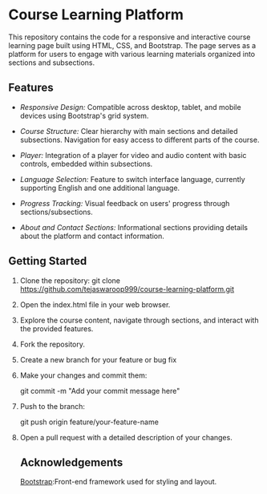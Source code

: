 # Course Learning Platform

This repository contains the code for a responsive and interactive course learning page built using HTML, CSS, and Bootstrap. The page serves as a platform for users to engage with various learning materials organized into sections and subsections.

## Features

- *Responsive Design:*
  Compatible across desktop, tablet, and mobile devices using Bootstrap's grid system.
  
- *Course Structure:*
  Clear hierarchy with main sections and detailed subsections. Navigation for easy access to different parts of the course.
  
- *Player:*
  Integration of a player for video and audio content with basic controls, embedded within subsections.
  
- *Language Selection:*
  Feature to switch interface language, currently supporting English and one additional language.
  
- *Progress Tracking:*
   Visual feedback on users' progress through sections/subsections.
  
- *About and Contact Sections:*
  Informational sections providing details about the platform and contact information.

## Getting Started
1. Clone the repository: git clone https://github.com/tejaswaroop999/course-learning-platform.git
  
2. Open the index.html file in your web browser.

3. Explore the course content, navigate through sections, and interact with the provided features.


1. Fork the repository.
2. Create a new branch for your feature or bug fix
   
3. Make your changes and commit them:
   
   git commit -m "Add your commit message here"
   
4. Push to the branch:
   
   git push origin feature/your-feature-name
   
5. Open a pull request with a detailed description of your changes.

   ## Acknowledgements

    [Bootstrap](https://getbootstrap.com/):Front-end framework used for styling and layout.




